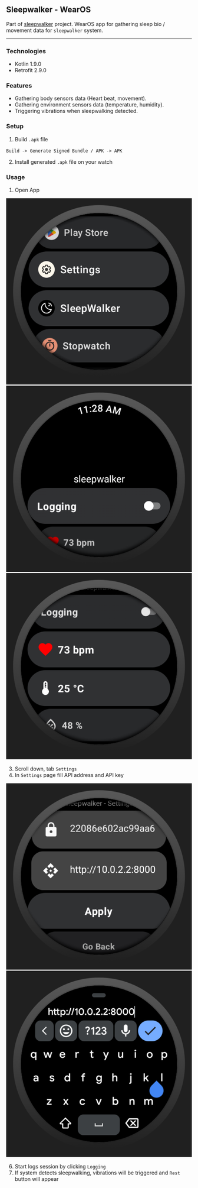 ## Sleepwalker - WearOS

Part of [sleepwalker](https://github.com/zNitche/sleepwalker) project.
WearOS app for gathering sleep bio / movement data for `sleepwalker` system.

---

### Technologies
- Kotlin 1.9.0
- Retrofit 2.9.0

### Features
- Gathering body sensors data (Heart beat, movement).
- Gathering environment sensors data (temperature, humidity).
- Triggering vibrations when sleepwalking detected.

### Setup
1. Build `.apk` file
```
Build -> Generate Signed Bundle / APK -> APK
```

2. Install generated `.apk` file on your watch

### Usage
1. Open App

![apps](media/apps.png)
![start](media/start.png)
![start_panels](media/start_panels.png)

3. Scroll down, tab `Settings`
4. In `Settings` page fill API address and API key

![settings](media/settings.png)
![settings_keyboard](media/settings_keyboard.png)

6. Start logs session by clicking `Logging`
7. If system detects sleepwalking, vibrations will be triggered and `Rest` button will appear
